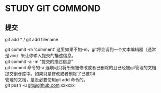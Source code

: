 STUDY GIT COMMOND
==============================

提交
------------
git add *  / git add filename <br/>

git commit -m 'comment'  这里如果不加-m，git将会调到一个文本编辑器（通常是vim）来让你输入提交的描述信息。<br/>
git commit -a -m "提交的描述信息" <br/>
git commit 命令的-a 选项可只将所有被修改或者已删除的且已经被git管理的文档提交倒仓库中。如果只是修改或者删除了已被Git <br/>管理的文档，是没必要使用git add 命令的。<br/>
git push -u git@github.com:xxxxxx <br/>

